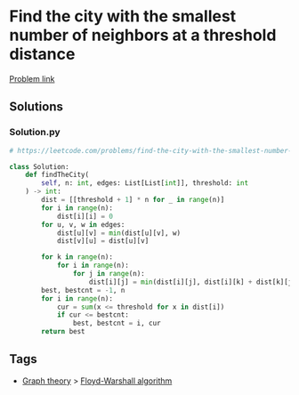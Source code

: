 # Find the city with the smallest number of neighbors at a threshold distance

[Problem link](https://leetcode.com/problems/find-the-city-with-the-smallest-number-of-neighbors-at-a-threshold-distance/)

## Solutions


### Solution.py
```py
# https://leetcode.com/problems/find-the-city-with-the-smallest-number-of-neighbors-at-a-threshold-distance/

class Solution:
    def findTheCity(
        self, n: int, edges: List[List[int]], threshold: int
    ) -> int:
        dist = [[threshold + 1] * n for _ in range(n)]
        for i in range(n):
            dist[i][i] = 0
        for u, v, w in edges:
            dist[u][v] = min(dist[u][v], w)
            dist[v][u] = dist[u][v]

        for k in range(n):
            for i in range(n):
                for j in range(n):
                    dist[i][j] = min(dist[i][j], dist[i][k] + dist[k][j])
        best, bestcnt = -1, n
        for i in range(n):
            cur = sum(x <= threshold for x in dist[i])
            if cur <= bestcnt:
                best, bestcnt = i, cur
        return best
```
## Tags

* [Graph theory](/Collections/graph-theory.md#graph-theory) > [Floyd-Warshall algorithm](/Collections/graph-theory.md#floyd-warshall-algorithm)
